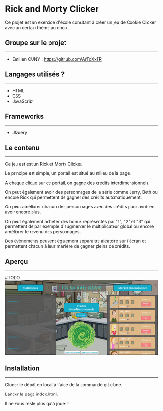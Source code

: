 # __Rick and Morty Clicker__

Ce projet est un exercice d'école consitant à créer un jeu de Cookie Clicker avec un certain thème au choix.

## Groupe sur le projet
----------------------------

- Emilien CUNY : https://github.com/ArToXxFR

## Langages utilisés ? 
----------------------------

  - HTML 
  - CSS
  - JavaScript

## Frameworks
----------------------------

  - JQuery

## Le contenu
----------------------------

Ce jeu est est un Rick et Morty Clicker.

Le principe est simple, un portail est situé au milieu de la page.

A chaque clique sur ce portail, on gagne des crédits interdimensionnels.

On peut également avoir des personnages de la série comme Jerry, Beth ou encore Rick qui 
permettent de gagner des crédits automatiquement.

On peut améliorer chacun des personnages avec des crédits pour avoir en avoir encore plus.

On peut également acheter des bonus représentés par "1", "2" et "3" qui permettent de par exemple 
d'augmenter le multiplicateur global ou encore améliorer le revenu des personnages.

Des évènements peuvent également apparaitre aléatoire sur l'écran et permettent chacun à leur manière
de gagner pleins de crédits.

## Aperçu
----------------------------

#TODO ![jeu du projet](src/images/projet.png)

## Installation
----------------------------

Cloner le dépôt en local à l'aide de la commande git clone.

Lancer la page index.html.

Il ne vous reste plus qu'à jouer !

